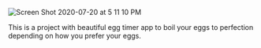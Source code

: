 ![Screen Shot 2020-07-20 at 5 11 10 PM](https://user-images.githubusercontent.com/29707177/87991563-1264c100-caac-11ea-8b7e-90ce39fc475d.png)

This is a project with beautiful egg timer app to boil your eggs to perfection depending on how you prefer your eggs. 

